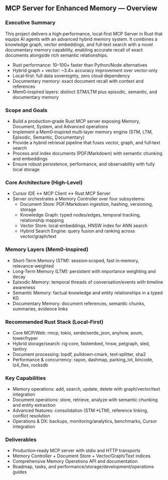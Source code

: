 ## MCP Server for Enhanced Memory — Overview

### Executive Summary

This project delivers a high‑performance, local‑first MCP Server in Rust that equips AI agents with an advanced hybrid memory system. It combines a knowledge graph, vector embeddings, and full‑text search with a novel documentary memory capability, enabling accurate recall of exact documents alongside rich semantic relationships.

- Rust performance: 10–100× faster than Python/Node alternatives
- Hybrid graph + vector: ~3.4× accuracy improvement over vector‑only
- Local‑first: full data sovereignty, zero cloud dependency
- Documentary memory: exact document recall with context and references
- Mem0‑inspired layers: distinct STM/LTM plus episodic, semantic, and documentary memory

### Scope and Goals

- Build a production‑grade Rust MCP server exposing Memory, Document, System, and Advanced operations
- Implement a Mem0‑inspired multi‑layer memory engine (STM, LTM, Episodic, Semantic, Documentary)
- Provide a hybrid retrieval pipeline that fuses vector, graph, and full‑text search
- Process and index documents (PDF/Markdown) with semantic chunking and embeddings
- Ensure robust persistence, performance, and observability with fully local storage

### Core Architecture (High‑Level)

- Cursor IDE ↔ MCP Client ↔ Rust MCP Server
- Server orchestrates a Memory Controller over four subsystems:
  - Document Store: PDF/Markdown ingestion, hashing, versioning, storage
  - Knowledge Graph: typed nodes/edges, temporal tracking, relationship mapping
  - Vector Store: local embeddings, HNSW index for ANN search
  - Hybrid Search Engine: query fusion and ranking across vector/graph/text

### Memory Layers (Mem0‑Inspired)

- Short‑Term Memory (STM): session‑scoped, fast in‑memory, relevance‑weighted
- Long‑Term Memory (LTM): persistent with importance weighting and decay
- Episodic Memory: temporal threads of conversation/events with timeline awareness
- Semantic Memory: factual knowledge and entity relationships in a typed KG
- Documentary Memory: document references, semantic chunks, summaries, evidence links

### Recommended Rust Stack (Local‑First)

- Core MCP/Web: rmcp, tokio, serde/serde_json, anyhow, axum, tower/hyper
- Hybrid storage/search: rig‑core, fastembed, hnsw, petgraph, sled, tantivy
- Document processing: lopdf, pulldown‑cmark, text‑splitter, sha2
- Performance & concurrency: rayon, dashmap, parking_lot, bincode, lz4_flex, rocksdb

### Key Capabilities

- Memory operations: add, search, update, delete with graph/vector/text integration
- Document operations: store, retrieve, analyze with semantic chunking and entity extraction
- Advanced features: consolidation (STM→LTM), reference linking, conflict resolution
- Operations & DX: backups, monitoring/analytics, benchmarks, Cursor integration

### Deliverables

- Production‑ready MCP server with stdio and HTTP transports
- Memory Controller + Document Store + Vector/Graph/Text indices
- Comprehensive Memory Operations API and documentation
- Roadmap, tasks, and performance/storage/development/operations guides
